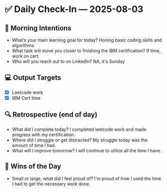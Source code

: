 # ✅ Daily Check-In — 2025-08-03

## 📌 Morning Intentions
- What’s your main learning goal for today? Honing basic coding skills and algorithms
- What task will move you closer to finishing the IBM certification? If time, work on cert.
- Who will you reach out to on LinkedIn? NA, it's Sunday

## 💻 Output Targets
- [x] Leetcode work
- [x] IBM Cert time

## 🔍 Retrospective (end of day)
- What did I complete today? I completed leetcode work and made progress with my certification.
- Where did I struggle or get distracted? My struggle today was the amount of time I had.
- What will I improve tomorrow? I will continue to utilize all the time I have.

## 🙌 Wins of the Day
- Small or large, what did I feel proud of? I'm proud of how I used the time I had to get the necessary work done.

